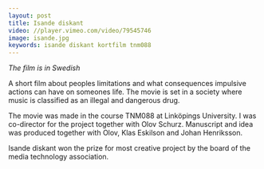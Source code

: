 ```yaml
---
layout: post
title: Isande diskant
video: //player.vimeo.com/video/79545746
image: isande.jpg
keywords: isande diskant kortfilm tnm088
---
```

*The film is in Swedish*

A short film about peoples limitations and what consequences impulsive actions can have on someones life.
The movie is set in a society where music is classified as an illegal and dangerous drug.

The movie was made in the course TNM088 at Linköpings University. I was co-director for the project together with Olov Schurz. Manuscript and idea was produced together with Olov, Klas Eskilson and Johan Henriksson.

Isande diskant won the prize for most creative project by the board of the media technology association.
